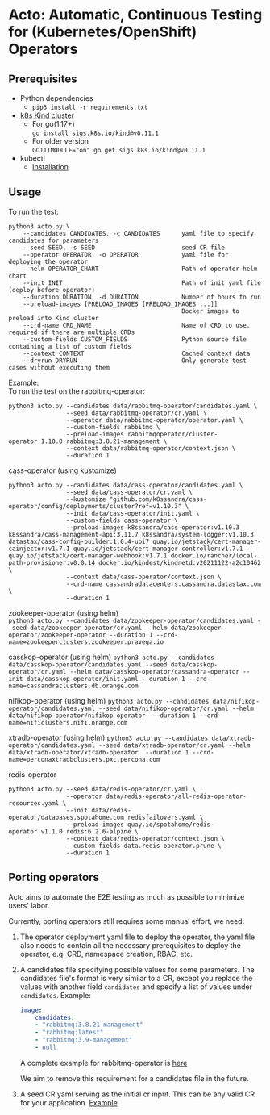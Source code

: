 # Acto: Automatic, Continuous Testing for (Kubernetes/OpenShift) Operators

## Prerequisites
- Python dependencies
    - `pip3 install -r requirements.txt`
- [k8s Kind cluster](https://kind.sigs.k8s.io/)  
    - For go(1.17+)  
    `go install sigs.k8s.io/kind@v0.11.1`
    - For older version  
    `GO111MODULE="on" go get sigs.k8s.io/kind@v0.11.1`
- kubectl
    - [Installation](https://kubernetes.io/docs/tasks/tools/install-kubectl-linux/)

## Usage
To run the test:  
```
python3 acto.py \
    --candidates CANDIDATES, -c CANDIDATES      yaml file to specify candidates for parameters
    --seed SEED, -s SEED                        seed CR file
    --operator OPERATOR, -o OPERATOR            yaml file for deploying the operator
    --helm OPERATOR_CHART                       Path of operator helm chart
    --init INIT                                 Path of init yaml file (deploy before operator)
    --duration DURATION, -d DURATION            Number of hours to run
    --preload-images [PRELOAD_IMAGES [PRELOAD_IMAGES ...]]
                                                Docker images to preload into Kind cluster
    --crd-name CRD_NAME                         Name of CRD to use, required if there are multiple CRDs
    --custom-fields CUSTOM_FIELDS               Python source file containing a list of custom fields
    --context CONTEXT                           Cached context data
    --dryrun DRYRUN                             Only generate test cases without executing them
```

Example:  
To run the test on the rabbitmq-operator:  
```console
python3 acto.py --candidates data/rabbitmq-operator/candidates.yaml \
                --seed data/rabbitmq-operator/cr.yaml \
                --operator data/rabbitmq-operator/operator.yaml \
                --custom-fields rabbitmq \
                --preload-images rabbitmqoperator/cluster-operator:1.10.0 rabbitmq:3.8.21-management \
                --context data/rabbitmq-operator/context.json \
                --duration 1
```

cass-operator (using kustomize)   
```console
python3 acto.py --candidates data/cass-operator/candidates.yaml \
                --seed data/cass-operator/cr.yaml \
                --kustomize "github.com/k8ssandra/cass-operator/config/deployments/cluster?ref=v1.10.3" \
                --init data/cass-operator/init.yaml \
                --custom-fields cass-operator \
                --preload-images k8ssandra/cass-operator:v1.10.3 k8ssandra/cass-management-api:3.11.7 k8ssandra/system-logger:v1.10.3 datastax/cass-config-builder:1.0.4-ubi7 quay.io/jetstack/cert-manager-cainjector:v1.7.1 quay.io/jetstack/cert-manager-controller:v1.7.1 quay.io/jetstack/cert-manager-webhook:v1.7.1 docker.io/rancher/local-path-provisioner:v0.0.14 docker.io/kindest/kindnetd:v20211122-a2c10462 \
                --context data/cass-operator/context.json \
                --crd-name cassandradatacenters.cassandra.datastax.com \
                --duration 1
```

zookeeper-operator (using helm)  
`python3 acto.py --candidates data/zookeeper-operator/candidates.yaml --seed data/zookeeper-operator/cr.yaml --helm data/zookeeper-operator/zookeeper-operator --duration 1 --crd-name=zookeeperclusters.zookeeper.pravega.io`

casskop-operator (using helm)
`python3 acto.py --candidates data/casskop-operator/candidates.yaml --seed data/casskop-operator/cr.yaml --helm data/casskop-operator/cassandra-operator --init data/casskop-operator/init.yaml --duration 1 --crd-name=cassandraclusters.db.orange.com`

nifikop-operator (using helm)
`python3 acto.py --candidates data/nifikop-operator/candidates.yaml --seed data/nifikop-operator/cr.yaml --helm data/nifikop-operator/nifikop-operator  --duration 1 --crd-name=nificlusters.nifi.orange.com`

xtradb-operator (using helm)
`python3 acto.py --candidates data/xtradb-operator/candidates.yaml --seed data/xtradb-operator/cr.yaml --helm data/xtradb-operator/xtradb-operator  --duration 1 --crd-name=perconaxtradbclusters.pxc.percona.com`

redis-operator
```console
python3 acto.py --seed data/redis-operator/cr.yaml \
                --operator data/redis-operator/all-redis-operator-resources.yaml \
                --init data/redis-operator/databases.spotahome.com_redisfailovers.yaml \
                --preload-images quay.io/spotahome/redis-operator:v1.1.0 redis:6.2.6-alpine \
                --context data/redis-operator/context.json \
                --custom-fields data.redis-operator.prune \
                --duration 1
```


## Porting operators
Acto aims to automate the E2E testing as much as possible to minimize users' labor.

Currently, porting operators still requires some manual effort, we need:
1. The operator deployment yaml file to deploy the operator, the yaml file also needs to contain all the necessary prerequisites to deploy the operator, e.g. CRD, namespace creation, RBAC, etc.
2. A candidates file specifying possible values for some parameters. The candidates file's format is very similar to a CR, except you replace the values with another field `candidates` and specify a list of values under `candidates`. Example:
    ```yaml
    image:
        candidates:
        - "rabbitmq:3.8.21-management"
        - "rabbitmq:latest"
        - "rabbitmq:3.9-management"
        - null
    ```
    A complete example for rabbitmq-operator is [here](data/rabbitmq-operator/candidates.yaml)

    We aim to remove this requirement for a candidates file in the future.
3. A seed CR yaml serving as the initial cr input. This can be any valid CR for your application. [Example](data/rabbitmq-operator/cr.yaml)
